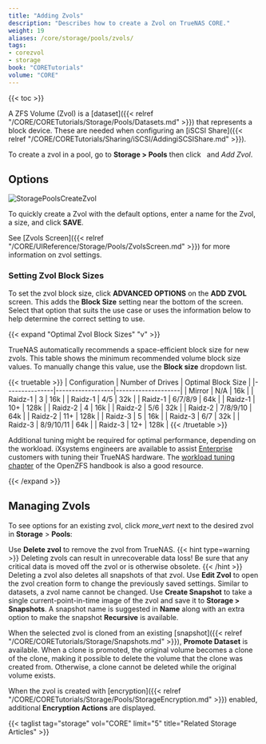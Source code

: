 ```yaml
---
title: "Adding Zvols"
description: "Describes how to create a Zvol on TrueNAS CORE."
weight: 19
aliases: /core/storage/pools/zvols/
tags:
- corezvol
- storage
book: "CORETutorials"
volume: "CORE"
---
```


{{< toc >}}

A ZFS Volume (Zvol) is a [dataset]({{< relref "/CORE/CORETutorials/Storage/Pools/Datasets.md" >}}) that represents a block device.
These are needed when configuring an [iSCSI Share]({{< relref "/CORE/CORETutorials/Sharing/iSCSI/AddingiSCSIShare.md" >}}).

To create a zvol in a pool, go to **Storage > Pools** then click <i class="fa fa-ellipsis-v" aria-hidden="true" title="Options"></i>&nbsp; and *Add Zvol*.

## Options

![StoragePoolsCreateZvol](/images/CORE/Storage/StoragePoolsCreateZvol.png "Creating a new Zvol")

To quickly create a Zvol with the default options, enter a name for the Zvol, a size, and click **SAVE**.

See [Zvols Screen]({{< relref "/CORE/UIReference/Storage/Pools/ZvolsScreen.md" >}}) for more information on zvol settings.

### Setting Zvol Block Sizes

To set the zvol block size, click **ADVANCED OPTIONS** on the **ADD ZVOL** screen. This adds the **Block Size** setting near the bottom of the screen.
Select that option that suits the use case or uses the information below to help determine the correct setting to use.

{{< expand "Optimal Zvol Block Sizes" "v" >}}

TrueNAS automatically recommends a space-efficient block size for new zvols. This table shows the minimum recommended volume block size values. To manually change this value, use the **Block size** dropdown list.

{{< truetable >}}
| Configuration | Number of Drives | Optimal Block Size | 
|---------------|------------------|--------------------|
| Mirror | N/A | 16k |
| Raidz-1 | 3 | 16k |
| Raidz-1 | 4/5 | 32k |
| Raidz-1 | 6/7/8/9 | 64k |
| Raidz-1 | 10+ | 128k |
| Raidz-2 | 4 | 16k |
| Raidz-2 | 5/6 | 32k |
| Raidz-2 | 7/8/9/10 | 64k |
| Raidz-2 | 11+ | 128k |
| Raidz-3 | 5 | 16k |
| Raidz-3 | 6/7 | 32k |
| Raidz-3 | 8/9/10/11 | 64k |
| Raidz-3 | 12+ | 128k |
{{< /truetable >}}

Additional tuning might be required for optimal performance, depending on the workload. iXsystems engineers are available to assist [Enterprise](https://www.truenas.com/truenas-enterprise/) customers with tuning their TrueNAS hardware. The [workload tuning chapter](https://openzfs.github.io/openzfs-docs/Performance%20and%20Tuning/Workload%20Tuning.html) of the OpenZFS handbook is also a good resource.

{{< /expand >}}

## Managing Zvols

To see options for an existing zvol, click <i class="material-icons" aria-hidden="true" title="Options">more_vert</i> next to the desired zvol in **Storage** > **Pools**:

Use **Delete zvol** to remove the zvol from TrueNAS.
{{< hint type=warning >}}
Deleting zvols can result in unrecoverable data loss!
Be sure that any critical data is moved off the zvol or is otherwise obsolete.
{{< /hint >}}
Deleting a zvol also deletes all snapshots of that zvol.
Use **Edit Zvol** to open the zvol creation form to change the previously saved settings.
Similar to datasets, a zvol name cannot be changed.
Use **Create Snapshot** to take a single current-point-in-time image of the zvol and save it to **Storage > Snapshots**.
A snapshot name is suggested in **Name** along with an extra option to make the snapshot **Recursive** is available.

When the selected zvol is cloned from an existing [snapshot]({{< relref "/CORE/CORETutorials/Storage/Snapshots.md" >}}), **Promote Dataset** is available.
When a clone is promoted, the original volume becomes a clone of the clone, making it possible to delete the volume that the clone was created from.
Otherwise, a clone cannot be deleted while the original volume exists.

When the zvol is created with [encryption]({{< relref "/CORE/CORETutorials/Storage/Pools/StorageEncryption.md" >}}) enabled, additional **Encryption Actions** are displayed.

{{< taglist tag="storage" vol="CORE" limit="5" title="Related Storage Articles" >}}
